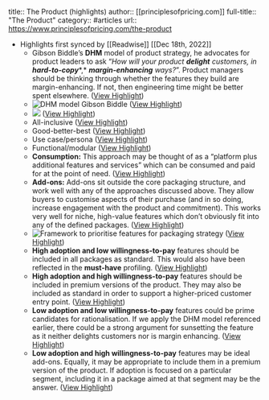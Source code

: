 title:: The Product (highlights)
author:: [[principlesofpricing.com]]
full-title:: "The Product"
category:: #articles
url:: https://www.principlesofpricing.com/the-product

- Highlights first synced by [[Readwise]] [[Dec 18th, 2022]]
	- Gibson Biddle’s **DHM** model of product strategy, he advocates for product leaders to ask “*How will your product* ***delight*** *customers, in* ***hard-to-copy****,* ***margin-enhancing*** *ways?*”. Product managers should be thinking through whether the features they build are margin-enhancing. If not, then engineering time might be better spent elsewhere. ([View Highlight](https://read.readwise.io/read/01gmhn36hb1mqz4gg9d94vpdkb))
	- ![DHM model Gibson Biddle](https://uploads-ssl.webflow.com/631f0f414f23e8ab7dcbf0bc/633050400ee1f17b4bbe859c_DHM%20Model.png) ([View Highlight](https://read.readwise.io/read/01gmhn2v012nh1yzfs5g5p6ny8))
	- ![](https://uploads-ssl.webflow.com/631f0f414f23e8ab7dcbf0bc/632504f11bacf083577737ad_packages%20hand-drawn%20graphics.png) ([View Highlight](https://read.readwise.io/read/01gmhpwqqa2cfrge461y1v1tdh))
	- All-inclusive ([View Highlight](https://read.readwise.io/read/01gmhpy6fxxa3c5jftcx0e9vkk))
	- Good-better-best ([View Highlight](https://read.readwise.io/read/01gmhpy1th2km6crcbjbywp3jc))
	- Use case/persona ([View Highlight](https://read.readwise.io/read/01gmhpyb3s0zq1zn92w7mesqwf))
	- Functional/modular ([View Highlight](https://read.readwise.io/read/01gmhpyg00r5wj2d4mfht04jsh))
	- **Consumption:** This approach may be thought of as a “platform plus additional features and services” which can be consumed and paid for at the point of need. ([View Highlight](https://read.readwise.io/read/01gmhpyqejv8ayw097zbrdpyfz))
	- **Add-ons:** Add-ons sit outside the core packaging structure, and work well with any of the approaches discussed above. They allow buyers to customise aspects of their purchase (and in so doing, increase engagement with the product and commitment). This works very well for niche, high-value features which don’t obviously fit into any of the defined packages. ([View Highlight](https://read.readwise.io/read/01gmhpyzv0j05eyb05mr6z06d0))
	- ![Framework to prioritise features for packaging strategy](https://uploads-ssl.webflow.com/631f0f414f23e8ab7dcbf0bc/6325084804c4e398ca11c3ec_value%20adoption%20graph.png) ([View Highlight](https://read.readwise.io/read/01gmhpz79cjj72yvvkeezacyak))
	- **High adoption and low willingness-to-pay** features should be included in all packages as standard. This would also have been reflected in the **must-have** profiling. ([View Highlight](https://read.readwise.io/read/01gmhq0bph1c5n5jmj4r2csa74))
	- **High adoption and high willingness-to-pay** features should be included in premium versions of the product. They may also be included as standard in order to support a higher-priced customer entry point. ([View Highlight](https://read.readwise.io/read/01gmhq0ga7wh0hyyb2x4vwwdvq))
	- **Low adoption and low willingness-to-pay** features could be prime candidates for rationalisation. If we apply the DHM model referenced earlier, there could be a strong argument for sunsetting the feature as it neither delights customers nor is margin enhancing. ([View Highlight](https://read.readwise.io/read/01gmhq0p16ev3t57t7km984k1h))
	- **Low adoption and high willingness-to-pay** features may be ideal add-ons. Equally, it may be appropriate to include them in a premium version of the product. If adoption is focused on a particular segment, including it in a package aimed at that segment may be the answer. ([View Highlight](https://read.readwise.io/read/01gmhq0z5ezjxsxa3tyf8t2n8a))